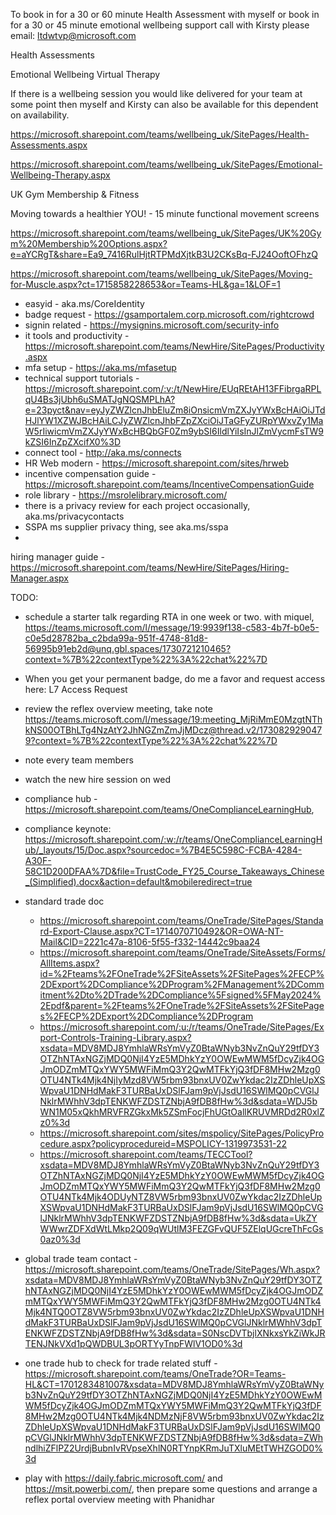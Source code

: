 To book in for a 30 or 60 minute Health Assessment with myself 
or book in for a 30 or 45 minute emotional wellbeing support call with Kirsty please email: ltdwtvp@microsoft.com
 
Health Assessments
 
Emotional Wellbeing Virtual Therapy
 
If there is a wellbeing session you would like delivered for your team at some point then myself and Kirsty can also be available for this dependent on availability. 


https://microsoft.sharepoint.com/teams/wellbeing_uk/SitePages/Health-Assessments.aspx

https://microsoft.sharepoint.com/teams/wellbeing_uk/SitePages/Emotional-Wellbeing-Therapy.aspx


UK Gym Membership & Fitness
 
Moving towards a healthier YOU! - 15 minute functional movement screens

https://microsoft.sharepoint.com/teams/wellbeing_uk/SitePages/UK%20Gym%20Membership%20Options.aspx?e=aYCRgT&share=Ea9_7416RulHjtRTPMdXjtkB3U2CKsBq-FJ24OoftOFhzQ

https://microsoft.sharepoint.com/teams/wellbeing_uk/SitePages/Moving-for-Muscle.aspx?ct=1715858228653&or=Teams-HL&ga=1&LOF=1



- easyid - aka.ms/CoreIdentity
- badge request - https://gsamportalem.corp.microsoft.com/rightcrowd
- signin related - https://mysignins.microsoft.com/security-info
- it tools and productivity - https://microsoft.sharepoint.com/teams/NewHire/SitePages/Productivity.aspx
- mfa setup - https://aka.ms/mfasetup
- technical support tutorials - https://microsoft.sharepoint.com/:v:/t/NewHire/EUqREtAH13FFibrgaRPLqU4Bs3jUbh6uSMATJgNQSMPLhA?e=23pyct&nav=eyJyZWZlcnJhbEluZm8iOnsicmVmZXJyYWxBcHAiOiJTdHJlYW1XZWJBcHAiLCJyZWZlcnJhbFZpZXciOiJTaGFyZURpYWxvZy1MaW5rIiwicmVmZXJyYWxBcHBQbGF0Zm9ybSI6IldlYiIsInJlZmVycmFsTW9kZSI6InZpZXcifX0%3D
- connect tool - http://aka.ms/connects
- HR Web modern - https://microsoft.sharepoint.com/sites/hrweb
- incentive compensation guide - https://microsoft.sharepoint.com/teams/IncentiveCompensationGuide
- role library - https://msrolelibrary.microsoft.com/
- there is a privacy review for each project occasionally, aka.ms/privacycontacts
- SSPA ms supplier privacy thing, see aka.ms/sspa
- 


hiring manager guide - https://microsoft.sharepoint.com/teams/NewHire/SitePages/Hiring-Manager.aspx


TODO:
- schedule a starter talk regarding RTA in one week or two. with miquel, https://teams.microsoft.com/l/message/19:9939f138-c583-4b7f-b0e5-c0e5d28782ba_c2bda99a-951f-4748-81d8-56995b91eb2d@unq.gbl.spaces/1730721210465?context=%7B%22contextType%22%3A%22chat%22%7D
- When you get your permanent badge, do me a favor and request access here: L7 Access Request
- review the reflex overview meeting, take note https://teams.microsoft.com/l/message/19:meeting_MjRiMmE0MzgtNThkNS00OTBhLTg4NzAtY2JhNGZmZmJjMDcz@thread.v2/1730829290479?context=%7B%22contextType%22%3A%22chat%22%7D
- note every team members
- watch the new hire session on wed
- compliance hub - https://microsoft.sharepoint.com/teams/OneComplianceLearningHub,
- compliance keynote: https://microsoft.sharepoint.com/:w:/r/teams/OneComplianceLearningHub/_layouts/15/Doc.aspx?sourcedoc=%7B4E5C598C-FCBA-4284-A30F-58C1D200DFAA%7D&file=TrustCode_FY25_Course_Takeaways_Chinese_(Simplified).docx&action=default&mobileredirect=true
- standard trade doc
  - https://microsoft.sharepoint.com/teams/OneTrade/SitePages/Standard-Export-Clause.aspx?CT=1714070710492&OR=OWA-NT-Mail&CID=2221c47a-8106-5f55-f332-14442c9baa24
  - https://microsoft.sharepoint.com/teams/OneTrade/SiteAssets/Forms/AllItems.aspx?id=%2Fteams%2FOneTrade%2FSiteAssets%2FSitePages%2FECP%2DExport%2DCompliance%2DProgram%2FManagement%2DCommitment%2Dto%2DTrade%2DCompliance%5Fsigned%5FMay2024%2Epdf&parent=%2Fteams%2FOneTrade%2FSiteAssets%2FSitePages%2FECP%2DExport%2DCompliance%2DProgram
  - https://microsoft.sharepoint.com/:u:/r/teams/OneTrade/SitePages/Export-Controls-Training-Library.aspx?xsdata=MDV8MDJ8YmhlaWRsYmVyZ0BtaWNyb3NvZnQuY29tfDY3OTZhNTAxNGZjMDQ0NjI4YzE5MDhkYzY0OWEwMWM5fDcyZjk4OGJmODZmMTQxYWY5MWFiMmQ3Y2QwMTFkYjQ3fDF8MHw2Mzg0OTU4NTk4Mjk4NjIyMzd8VW5rbm93bnxUV0ZwYkdac2IzZDhleUpXSWpvaU1DNHdMakF3TURBaUxDSlFJam9pVjJsdU16SWlMQ0pCVGlJNklrMWhhV3dpTENKWFZDSTZNbjA9fDB8fHw%3d&sdata=WDJ5bWN1M05xQkhMRVFRZGkxMk5ZSmFocjFhUGtOallKRUVMRDd2R0xlZz0%3d
  - https://microsoft.sharepoint.com/sites/mspolicy/SitePages/PolicyProcedure.aspx?policyprocedureid=MSPOLICY-1319973531-22
  - https://microsoft.sharepoint.com/teams/TECCTool?xsdata=MDV8MDJ8YmhlaWRsYmVyZ0BtaWNyb3NvZnQuY29tfDY3OTZhNTAxNGZjMDQ0NjI4YzE5MDhkYzY0OWEwMWM5fDcyZjk4OGJmODZmMTQxYWY5MWFiMmQ3Y2QwMTFkYjQ3fDF8MHw2Mzg0OTU4NTk4Mjk4ODUyNTZ8VW5rbm93bnxUV0ZwYkdac2IzZDhleUpXSWpvaU1DNHdMakF3TURBaUxDSlFJam9pVjJsdU16SWlMQ0pCVGlJNklrMWhhV3dpTENKWFZDSTZNbjA9fDB8fHw%3d&sdata=UkZYWWwrZDFXdWtLMkp2Q09qWUtlM3FEZGFvQUF5ZElqUGcreThFcGs0az0%3d
- global trade team contact - https://microsoft.sharepoint.com/teams/OneTrade/SitePages/Wh.aspx?xsdata=MDV8MDJ8YmhlaWRsYmVyZ0BtaWNyb3NvZnQuY29tfDY3OTZhNTAxNGZjMDQ0NjI4YzE5MDhkYzY0OWEwMWM5fDcyZjk4OGJmODZmMTQxYWY5MWFiMmQ3Y2QwMTFkYjQ3fDF8MHw2Mzg0OTU4NTk4Mjk4NTQ0OTZ8VW5rbm93bnxUV0ZwYkdac2IzZDhleUpXSWpvaU1DNHdMakF3TURBaUxDSlFJam9pVjJsdU16SWlMQ0pCVGlJNklrMWhhV3dpTENKWFZDSTZNbjA9fDB8fHw%3d&sdata=S0NscDVTbjlXNkxsYkZiWkJRTENJNkVXd1pQWDBUL3pORTYyTnpFWlV1OD0%3d
- one trade hub to check for trade related stuff - https://microsoft.sharepoint.com/teams/OneTrade?OR=Teams-HL&CT=1701283481007&xsdata=MDV8MDJ8YmhlaWRsYmVyZ0BtaWNyb3NvZnQuY29tfDY3OTZhNTAxNGZjMDQ0NjI4YzE5MDhkYzY0OWEwMWM5fDcyZjk4OGJmODZmMTQxYWY5MWFiMmQ3Y2QwMTFkYjQ3fDF8MHw2Mzg0OTU4NTk4Mjk4NDMzNjF8VW5rbm93bnxUV0ZwYkdac2IzZDhleUpXSWpvaU1DNHdMakF3TURBaUxDSlFJam9pVjJsdU16SWlMQ0pCVGlJNklrMWhhV3dpTENKWFZDSTZNbjA9fDB8fHw%3d&sdata=ZWhndlhiZFlPZ2UrdjBubnIvRVpseXhlN0RTYnpKRmJuTXluMEtTWHZGOD0%3d

- play with https://daily.fabric.microsoft.com/ and https://msit.powerbi.com/, then prepare some questions and arrange a reflex portal overview meeting with Phanidhar
 

